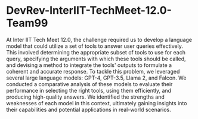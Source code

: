 # DevRev-InterIIT-TechMeet-12.0-Team99

At Inter IIT Tech Meet 12.0, the challenge required us to develop a language model that could utilize a set of tools to answer user queries effectively. This involved determining the appropriate subset of tools to use for each query, specifying the arguments with which these tools should be called, and devising a method to integrate the tools' outputs to formulate a coherent and accurate response.
To tackle this problem, we leveraged several large language models: GPT-4, GPT-3.5, Llama 2, and Falcon. We conducted a comparative analysis of these models to evaluate their performance in selecting the right tools, using them efficiently, and producing high-quality answers. We identified the strengths and weaknesses of each model in this context, ultimately gaining insights into their capabilities and potential applications in real-world scenarios.
